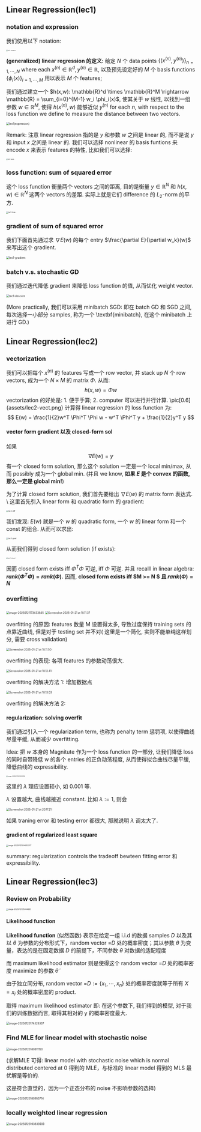 ## Linear Regression(lec1)

### notation and expression
我们使用以下 notation:

<img src="Linear_Regression.assets/lec1-notation.png" alt="lec1-notation" style="zoom: 25%;" />

**(generalized) linear regression 的定义:**
给定 $N$ 个 data points $\{(x^{(n)},y^{(n)}) \}_{n=1,\cdots, N}$ where each $x^{(n)}\in\mathbb{R}^d,y^{(n)}  \in\mathbb{R}$, 以及预先设定好的 $M$ 个 basis functions $\{ \phi_i(x)\}_{i=1,\cdots, M}$ 用以表示 $M$ 个 features;

我们通过建立一个 $h(x,w): \mathbb{R}^d \times \mathbb{R}^M \rightarrow  \mathbb{R} = \sum_{i=0}^{M-1} w_i \phi_i(x)$, 使其关于 $w$ 线性, 以找到一组参数 $w \in \mathbb{R}^M$, 使得 $h(x^{(n)},w)$ 能够近似 $y^{(n)}$ for each $n$, with respect to the loss function we define to measure the distance between two vectors. 

<img src="Linear_Regression.assets/lec1(expression).png" alt="lec1(expression)" style="zoom: 50%;" />


Remark:   注意 linear regression 指的是 $y$ 和参数 $w$ 之间是 linear 的, 而不是说 $y$ 和 input $x$ 之间是 linear 的. 我们可以选择 nonlinear 的 basis funtions 来 encode $x$ 来表示 features 的特性, 比如我们可以选择:

<img src="Linear_Regression.assets/lec1-basis.png" alt="lec1-basis" style="zoom: 25%;" />



### loss function: sum of squared error
这个 loss function 衡量两个 vectors 之间的距离, 目的是衡量 $y \in \mathbb{R}^N$ 和 $h(x,w) \in \mathbb{R}^N$ 这两个 vectors 的差距. 实际上就是它们 difference 的 $L_2$-norm 的平方.

<img src="Linear_Regression.assets/lec1-loss.png" alt="lec1-loss" style="zoom: 33%;" />



### gradient of sum of squared error
我们下面首先通过求 $\nabla E(w)$ 的每个 entry $\frac{\partial E}{\partial w_k}(w)$ 来写出这个 gradient.

<img src="Linear_Regression.assets/lec1-gradient.png" alt="lec1-gradient" style="zoom: 50%;" />







### batch v.s. stochastic GD

我们通过迭代降低 gradient 来降低 loss function 的值, 从而优化 weight vector.

<img src="Linear_Regression.assets/lec1-descent.png" alt="lec1-descent" style="zoom: 50%;" />



(More practically, 我们可以采用 minibatch SGD: 即在 batch GD 和 SGD 之间, 每次选择一小部分 samples, 称为一个 \textbf{minibatch}, 在这个 minibatch 上进行 GD.)



## Linear Regression(lec2)

### vectorization

我们可以把每个 $x^{(n)}$ 的 features 写成一个 row vector, 并 stack up $N$ 个 row vectors, 成为一个 $N\times M$ 的 matrix $\Phi$. 从而:
$$
h(x,w) = \Phi w
$$
vectorization 的好处是: 1. 便于手算; 2. computer 可以进行并行计算.
\pic[0.6]{assets/lec2-vect.png}
计算得 linear regression 的 loss function 为:
$$
E(w) = \frac{1}{2}w^T \Phi^T \Phi w - w^T \Phi^T y + \frac{1}{2}y^T y
$$


#### vector form gradient 以及 closed-form sol
如果
$$
\nabla E(w) = y
$$
有一个 closed form solution, 那么这个 solution 一定是一个 local min/max, 从而 possibly 成为一个 global min. (并且 we know, **如果 $E$ 是个 convex 的函数, 那么一定是 global min!**)

为了计算 closed form solution, 我们首先要给出 $\nabla E(w)$ 的 matrix form 表达式. \\
这里首先引入 linear form 和 quadratic form  的 gradient:

<img src="Linear_Regression.assets/lec2-diff.png" alt="lec2-diff" style="zoom: 33%;" />


我们发现: $E(w)$ 就是一个 $w$ 的 quadratic form, 一个 $w$ 的 linear form 和一个 const 的组合. 从而可以求出:

<img src="Linear_Regression.assets/lec2-grad.png" alt="lec2-grad" style="zoom: 33%;" />

从而我们得到 closed form solution (if exists):

<img src="Linear_Regression.assets/lec2-closed.png" alt="lec2-closed" style="zoom: 25%;" />

因而 closed form exists iff $\Phi^T\Phi$ 可逆, iff $\Phi$ 可逆.
并且 recalll in linear algebra: **$rank(\Phi^T\Phi) = rank(\Phi)$.**
因而, **closed form exists iff $M >= N $ 且 $rank(\Phi) = N$**



### overfitting

<img src="Linear_Regression.assets/Screenshot 2025-01-21 at 18.11.31.png" alt="image-20250121173433845" style="zoom:50%;" />

<img src="Linear_Regression.assets/Screenshot 2025-01-21 at 18.11.37.png" alt="Screenshot 2025-01-21 at 18.11.37" style="zoom:50%;" />

overfitting 的原因: features 数量 M 设置得太多, 导致过度保持 training sets 的点靠近曲线, 但是对于 testing set 并不对( 这里是一个简化, 实则不能单纯这样划分, 需要 cross validation)

<img src="Linear_Regression.assets/Screenshot 2025-01-21 at 18.11.50.png" alt="Screenshot 2025-01-21 at 18.11.50" style="zoom:50%;" />



overfitting 的表现: 各项 features 的参数动荡很大. 

<img src="Linear_Regression.assets/Screenshot 2025-01-21 at 18.12.41.png" alt="Screenshot 2025-01-21 at 18.12.41" style="zoom:50%;" />

overfitting 的解决方法 1: 增加数据点

<img src="Linear_Regression.assets/Screenshot 2025-01-21 at 18.13.03.png" alt="Screenshot 2025-01-21 at 18.13.03" style="zoom:50%;" />

overfitting 的解决方法 2: 

#### regularization: solving overfit

我们通过引入一个 regularization term, 也称为 penalty term 惩罚项, 以使得曲线尽量平缓, 从而减少 overfitting. 

Idea: 把 $w$ 本身的 Magnitute 作为一个 loss function 的一部分, 让我们降低 loss 的同时自带降低 w 的各个 entries 的正负动荡程度, 从而使得拟合曲线尽量平缓, 降低曲线的 expressibility.

<img src="Linear_Regression.assets/image-20250121201523836.png" alt="image-20250121201523836" style="zoom: 25%;" />

这里的 $\lambda$ 理应设置较小, 如 0.001 等. 

$\lambda$ 设置越大, 曲线越接近 constant. 比如 $\lambda := 1$, 则会 

<img src="Linear_Regression.assets/Screenshot 2025-01-21 at 20.17.21.png" alt="Screenshot 2025-01-21 at 20.17.21" style="zoom:50%;" />

如果 traning error 和 testing error 都很大, 那就说明 $\lambda$ 调太大了.



#### gradient of regularized least square

<img src="Linear_Regression.assets/image-20250121204803377.png" alt="image-20250121204803377" style="zoom: 33%;" />



summary: regularization controls the tradeoff bewteen fitting error 和 expressibility.



## Linear Regression(lec3)

### Review on Probability

<img src="Linear_Regression.assets/image-20250121215444693.png" alt="image-20250121215444693" style="zoom: 33%;" />

#### Likelihood function

**Likelihood function** (似然函数) 表示在给定一组 i.i.d 的数据 samples $D$ 以及其以 $\theta$ 为参数的分布形式下，random vector =$D$ 处的概率密度；其以参数 $\theta$ 为变量，表达的是在固定数据 $D$ 的前提下，不同参数 $\theta$ 对数据的适配程度

而 maximum likelihood estimator 则是使得这个 random vector =$D$ 处的概率密度 maximize 的参数 $\tilde{\theta}$

由于独立同分布,  random vector =$D:=\{x_1,\cdots,x_n\}$ 处的概率密度就等于所有 $X=x_i$ 处的概率密度的 product.

取得 maximum likelihood estimator 即: 在这个参数下, 我们得到的模型, 对于我们的训练数据而言, 取得其相对的 y 的概率密度最大.

<img src="Linear_Regression.assets/image-20250123174328307.png" alt="image-20250123174328307" style="zoom: 50%;" />

### Find MLE for linear model with stochastic noise

<img src="Linear_Regression.assets/image-20250123180811150.png" alt="image-20250123180811150" style="zoom: 50%;" />

(求解MLE 可得: linear model with stochastic noise which is normal distributed centered at 0 得到的 MLE，与标准的 linear model 得到的 MLS 最优解是等价的.

这是符合直觉的，因为一个正态分布的 noise 不影响参数的选择)

<img src="Linear_Regression.assets/image-20250123180955714.png" alt="image-20250123180955714" style="zoom: 50%;" />

### locally weighted linear regression 

<img src="Linear_Regression.assets/image-20250123193833909.png" alt="image-20250123193833909" style="zoom: 50%;" />





